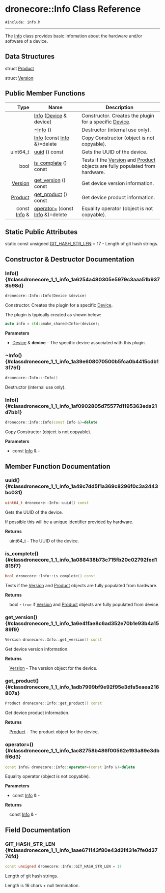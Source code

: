 # dronecore::Info Class Reference
`#include: info.h`

----


The [Info](classdronecore_1_1_info.md) class provides basic infomation about the hardware and/or software of a device. 


## Data Structures


struct [Product](structdronecore_1_1_info_1_1_product.md)

struct [Version](structdronecore_1_1_info_1_1_version.md)

## Public Member Functions


Type | Name | Description
---: | --- | ---
&nbsp; | [Info](#classdronecore_1_1_info_1a6254a480305e5979c3aaa51b9378b98d) ([Device](classdronecore_1_1_device.md) & device) | Constructor. Creates the plugin for a specific [Device](classdronecore_1_1_device.md).
&nbsp; | [~Info](#classdronecore_1_1_info_1a39e608070500b5fca0b4415cdb13f75f) () | Destructor (internal use only).
&nbsp; | [Info](#classdronecore_1_1_info_1af0902805d75577d1195363eda21d7bb1) (const [Info](classdronecore_1_1_info.md) &)=delete | Copy Constructor (object is not copyable).
uint64_t | [uuid](#classdronecore_1_1_info_1a49c7dd5f1a369c8296f0c3a2443bc031) () const | Gets the UUID of the device.
bool | [is_complete](#classdronecore_1_1_info_1a088438b73c715fb20c02792fed1815f7) () const | Tests if the [Version](structdronecore_1_1_info_1_1_version.md) and [Product](structdronecore_1_1_info_1_1_product.md) objects are fully populated from hardware.
[Version](structdronecore_1_1_info_1_1_version.md) | [get_version](#classdronecore_1_1_info_1a6e41fae8c6ad352e70b1e93b4a1589f9) () const | Get device version information.
[Product](structdronecore_1_1_info_1_1_product.md) | [get_product](#classdronecore_1_1_info_1adb7999bf9e92f95e3dfa5eaea216807a) () const | Get device product information.
const [Info](classdronecore_1_1_info.md) & | [operator=](#classdronecore_1_1_info_1ac82758b486f00562e193a89e3dbff6d3) (const [Info](classdronecore_1_1_info.md) &)=delete | Equality operator (object is not copyable).

## Static Public Attributes


static const unsigned [GIT_HASH_STR_LEN](#classdronecore_1_1_info_1aae671143f80e43d2f431e7fe0d3774fd) = 17 - Length of git hash strings.


## Constructor & Destructor Documentation


### Info() {#classdronecore_1_1_info_1a6254a480305e5979c3aaa51b9378b98d}
```cpp
dronecore::Info::Info(Device &device)
```


Constructor. Creates the plugin for a specific [Device](classdronecore_1_1_device.md).

The plugin is typically created as shown below: 

```cpp
auto info = std::make_shared<Info>(device);
```

**Parameters**

* [Device](classdronecore_1_1_device.md) & **device** - The specific device associated with this plugin.

### ~Info() {#classdronecore_1_1_info_1a39e608070500b5fca0b4415cdb13f75f}
```cpp
dronecore::Info::~Info()
```


Destructor (internal use only).


### Info() {#classdronecore_1_1_info_1af0902805d75577d1195363eda21d7bb1}
```cpp
dronecore::Info::Info(const Info &)=delete
```


Copy Constructor (object is not copyable).


**Parameters**

* const [Info](classdronecore_1_1_info.md) & - 

## Member Function Documentation


### uuid() {#classdronecore_1_1_info_1a49c7dd5f1a369c8296f0c3a2443bc031}
```cpp
uint64_t dronecore::Info::uuid() const
```


Gets the UUID of the device.

If possible this will be a unique identifier provided by hardware.

**Returns**

&emsp;uint64_t - The UUID of the device.

### is_complete() {#classdronecore_1_1_info_1a088438b73c715fb20c02792fed1815f7}
```cpp
bool dronecore::Info::is_complete() const
```


Tests if the [Version](structdronecore_1_1_info_1_1_version.md) and [Product](structdronecore_1_1_info_1_1_product.md) objects are fully populated from hardware.


**Returns**

&emsp;bool - `true` if [Version](structdronecore_1_1_info_1_1_version.md) and [Product](structdronecore_1_1_info_1_1_product.md) objects are fully populated from device.

### get_version() {#classdronecore_1_1_info_1a6e41fae8c6ad352e70b1e93b4a1589f9}
```cpp
Version dronecore::Info::get_version() const
```


Get device version information.


**Returns**

&emsp;[Version](structdronecore_1_1_info_1_1_version.md) - The version object for the device.

### get_product() {#classdronecore_1_1_info_1adb7999bf9e92f95e3dfa5eaea216807a}
```cpp
Product dronecore::Info::get_product() const
```


Get device product information.


**Returns**

&emsp;[Product](structdronecore_1_1_info_1_1_product.md) - The product object for the device.

### operator=() {#classdronecore_1_1_info_1ac82758b486f00562e193a89e3dbff6d3}
```cpp
const Info& dronecore::Info::operator=(const Info &)=delete
```


Equality operator (object is not copyable).


**Parameters**

* const [Info](classdronecore_1_1_info.md) & - 

**Returns**

&emsp;const [Info](classdronecore_1_1_info.md) & - 

## Field Documentation


### GIT_HASH_STR_LEN {#classdronecore_1_1_info_1aae671143f80e43d2f431e7fe0d3774fd}

```cpp
const unsigned dronecore::Info::GIT_HASH_STR_LEN = 17
```


Length of git hash strings.

Length is 16 chars + null termination.